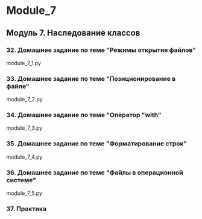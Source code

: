 # Module_7
## Модуль 7. Наследование классов
### 32. Домашнее задание по теме "Режимы открытия файлов"
module_7_1.py
### 33. Домашнее задание по теме "Позиционирование в файле"
module_7_2.py
### 34. Домашнее задание по теме "Оператор "with"
module_7_3.py
### 35. Домашнее задание по теме "Форматирование строк"
module_7_4.py
### 36. Домашнее задание по теме "Файлы в операционной системе"
module_7_5.py
### 37. Практика 
